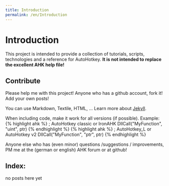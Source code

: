 ```yaml
---
title: Introduction
permalink: /en/Introduction
---
```


# Introduction
This project is intended to provide a collection of tutorials, scripts, technologies and a reference for AutoHotkey.
**It is not intended to replace the excellent AHK help file!**

## Contribute
Please help me with this project! Anyone who has a github account, fork it! Add your own posts!

You can use Markdown, Textile, HTML, ...
Learn more about [Jekyll](https://github.com/mojombo/jekyll#readme).

When including code, make it work for all versions (if possible). Example:
{% highlight ahk %} ; AutoHotkey classic or IronAHK
DllCall("MyFunction", "uint", ptr) {% endhighlight %}
{% highlight ahk %} ; AutoHotkey_L or AutoHotkey v2
DllCall("MyFunction", "ptr", ptr) {% endhighlight %}

Anyone else who has (even minor) questions /suggestions / improvements, PM me at the (german or english) AHK forum or at github!

## Index:
no posts here yet